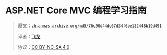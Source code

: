 # ASP.NET Core MVC 编程学习指南

> 原文：[`zh.annas-archive.org/md5/76c90d44dc67d34f6be132448b19d491`](https://zh.annas-archive.org/md5/76c90d44dc67d34f6be132448b19d491)
> 
> 译者：[飞龙](https://github.com/wizardforcel)
> 
> 协议：[CC BY-NC-SA 4.0](http://creativecommons.org/licenses/by-nc-sa/4.0/)